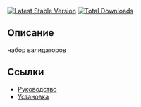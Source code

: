 [![Latest Stable Version](https://poser.pugx.org/yii2bundle/yii2-validator/v/stable.png)](https://packagist.org/packages/yii2bundle/yii2-validator)
[![Total Downloads](https://poser.pugx.org/yii2bundle/yii2-validator/downloads.png)](https://packagist.org/packages/yii2bundle/yii2-validator)

## Описание

набор валидаторов

## Ссылки

* [Руководство](guide/ru/README.md)
* [Установка](guide/ru/install.md)
